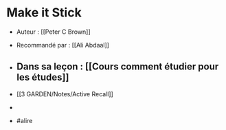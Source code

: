 # Make it Stick
* Auteur : [[Peter C Brown]]
* Recommandé par : [[Ali Abdaal]]
* ## Dans sa leçon : [[Cours comment étudier pour les études]]

*  [[3 GARDEN/Notes/Active Recall]]
* 
* #alire
